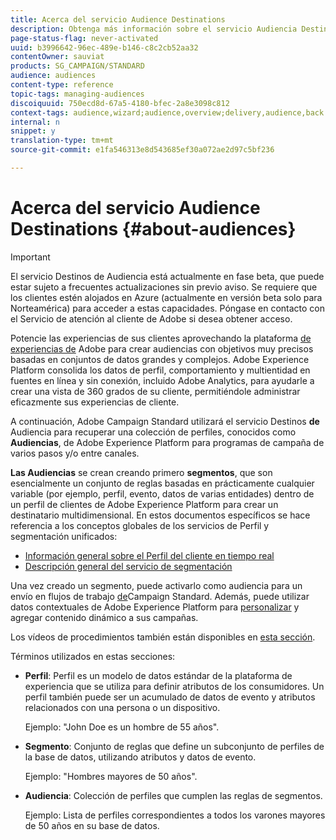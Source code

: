 ```yaml
---
title: Acerca del servicio Audience Destinations
description: Obtenga más información sobre el servicio Audiencia Destinations.
page-status-flag: never-activated
uuid: b3996642-96ec-489e-b146-c8c2cb52aa32
contentOwner: sauviat
products: SG_CAMPAIGN/STANDARD
audience: audiences
content-type: reference
topic-tags: managing-audiences
discoiquuid: 750ecd8d-67a5-4180-bfec-2a8e3098c812
context-tags: audience,wizard;audience,overview;delivery,audience,back
internal: n
snippet: y
translation-type: tm+mt
source-git-commit: e1fa546313e8d543685ef30a072ae2d97c5bf236

---
```



# Acerca del servicio Audience Destinations {#about-audiences}

>[!IMPORTANT]
>
>El servicio Destinos de Audiencia está actualmente en fase beta, que puede estar sujeto a frecuentes actualizaciones sin previo aviso. Se requiere que los clientes estén alojados en Azure (actualmente en versión beta solo para Norteamérica) para acceder a estas capacidades. Póngase en contacto con el Servicio de atención al cliente de Adobe si desea obtener acceso.

Potencie las experiencias de sus clientes aprovechando la plataforma [de experiencias de](https://docs.adobe.com/content/help/en/experience-platform/landing/home.html) Adobe para crear audiencias con objetivos muy precisos basadas en conjuntos de datos grandes y complejos. Adobe Experience Platform consolida los datos de perfil, comportamiento y multientidad en fuentes en línea y sin conexión, incluido Adobe Analytics, para ayudarle a crear una vista de 360 grados de su cliente, permitiéndole administrar eficazmente sus experiencias de cliente.

A continuación, Adobe Campaign Standard utilizará el servicio Destinos **de** Audiencia para recuperar una colección de perfiles, conocidos como **Audiencias**, de Adobe Experience Platform para programas de campaña de varios pasos y/o entre canales.

**Las Audiencias** se crean creando primero **segmentos**, que son esencialmente un conjunto de reglas basadas en prácticamente cualquier variable (por ejemplo, perfil, evento, datos de varias entidades) dentro de un perfil de clientes de Adobe Experience Platform para crear un destinatario multidimensional. En estos documentos específicos se hace referencia a los conceptos globales de los servicios de Perfil y segmentación unificados:

* [Información general sobre el Perfil del cliente en tiempo real](https://docs.adobe.com/content/help/en/experience-platform/profile/home.html)
* [Descripción general del servicio de segmentación](https://docs.adobe.com/content/help/en/experience-platform/segmentation/home.html)

Una vez creado un segmento, puede activarlo como audiencia para un envío en flujos de trabajo [de](../../automating/using/aep-targeting-audiences.md)Campaign Standard. Además, puede utilizar datos contextuales de Adobe Experience Platform para [personalizar](../../automating/using/aep-personalizing-campaigns.md) y agregar contenido dinámico a sus campañas.

Los vídeos de procedimientos también están disponibles en [esta sección](https://docs.adobe.com/content/help/en/campaign-learn/campaign-standard-tutorials/profiles-and-audiences/audience-destinations/audience-destinations-overview.html).

Términos utilizados en estas secciones:

* **Perfil**: Perfil es un modelo de datos estándar de la plataforma de experiencia que se utiliza para definir atributos de los consumidores. Un perfil también puede ser un acumulado de datos de evento y atributos relacionados con una persona o un dispositivo.

   Ejemplo: &quot;John Doe es un hombre de 55 años&quot;.

* **Segmento**: Conjunto de reglas que define un subconjunto de perfiles de la base de datos, utilizando atributos y datos de evento.

   Ejemplo: &quot;Hombres mayores de 50 años&quot;.

* **Audiencia**: Colección de perfiles que cumplen las reglas de segmentos.

   Ejemplo: Lista de perfiles correspondientes a todos los varones mayores de 50 años en su base de datos.
